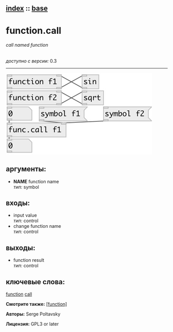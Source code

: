 [index](index.html) :: [base](category_base.html)
---

# function.call

###### call named function

*доступно с версии:* 0.3

---




[![example](../examples/img/function.call.jpg)](../examples/pd/function.call.pd)



## аргументы:

* **NAME**
function name<br>
_тип:_ symbol<br>







## входы:

* input value<br>
_тип:_ control
* change function name<br>
_тип:_ control



## выходы:

* function result<br>
_тип:_ control



## ключевые слова:

[function](keywords/function.html)
[call](keywords/call.html)



**Смотрите также:**
[\[function\]](function.html)




**Авторы:** Serge Poltavsky




**Лицензия:** GPL3 or later





